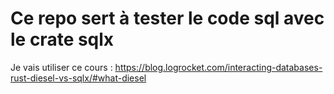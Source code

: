 # Ce repo sert à tester le code sql avec le crate sqlx

Je vais utiliser ce cours : 
https://blog.logrocket.com/interacting-databases-rust-diesel-vs-sqlx/#what-diesel